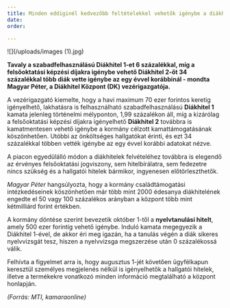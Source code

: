 ```yaml
---
title: Minden eddiginél kedvezőbb feltételekkel vehetők igénybe a diákhitelek
date: 
order: 

---
```

![](/uploads/images (1).jpg)

**Tavaly a szabadfelhasználású Diákhitel 1-et 6 százalékkal, míg a felsőoktatási képzési díjakra igénybe vehető Diákhitel 2-őt 34 százalékkal több diák vette igénybe az egy évvel korábbinál - mondta Magyar Péter, a Diákhitel Központ (DK) vezérigazgatója.**

A vezérigazgató kiemelte, hogy a havi maximum 70 ezer forintos keretig igényelhető, lakhatásra is felhasználható szabadfelhasználású **Diákhitel 1** kamata jelenleg történelmi mélyponton, 1,99 százalékon áll, míg a kizárólag a felsőoktatási képzési díjakra igényelhető **Diákhitel 2** továbbra is kamatmentesen vehető igénybe a kormány célzott kamattámogatásának köszönhetően. Utóbbi az önköltséges hallgatókat érinti, és ezt 34 százalékkal többen vették igénybe az egy évvel korábbi adatokat nézve.

A piacon egyedülálló módon a diákhitelek felvételéhez továbbra is elegendő az érvényes felsőoktatási jogviszony, sem hitelbírálatra, sem fedezetre nincs szükség és a hallgatói hitelek bármikor, ingyenesen előtörleszthetők.

_Magyar Péter_ hangsúlyozta, hogy a kormány családtámogatási intézkedéseinek köszönhetően már több mint 2000 édesanya diákhitelének engedte el 50 vagy 100 százalékos arányban a központ több mint kétmilliárd forint értékben.

A kormány döntése szerint bevezetik október 1-től a **nyelvtanulási hitelt**, amely 500 ezer forintig vehető igénybe. Induló kamata megegyezik a Diákhitel 1-ével, de akkor éri meg igazán, ha a tanulás végén a diák sikeres nyelvvizsgát tesz, hiszen a nyelvvizsga megszerzése után 0 százalékossá válik.

Felhívta a figyelmet arra is, hogy augusztus 1-jét követően ügyfélkapun keresztül személyes megjelenés nélkül is igényelhetők a hallgatói hitelek, illetve a termékekre vonatkozó minden információ megtalálható a központ honlapján.

_(Forrás: MTI, kamaraonline)_